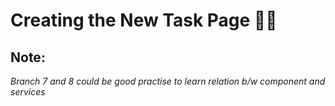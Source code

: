 # Creating the New Task Page 🚀🚀

## Note:
_Branch 7 and 8 could be good practise to learn relation b/w component and services_


